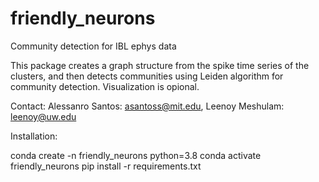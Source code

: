 # friendly_neurons

Community detection for IBL ephys data

This package creates a graph structure from the spike time series of the clusters, and then detects communities using Leiden algorithm for community detection. Visualization is opional.

Contact: Alessanro Santos: asantoss@mit.edu, Leenoy Meshulam: leenoy@uw.edu

Installation:

conda create -n friendly_neurons python=3.8
conda activate friendly_neurons
pip install -r requirements.txt
